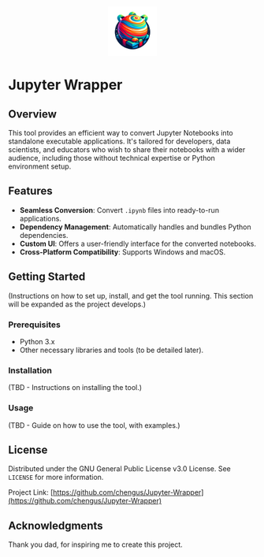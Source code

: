 <div align="center">
  <picture>
    <img alt="logo" height="100px" src="img/Jupyter Wrapper Logo V1.png">
  </picture>
</div>

# Jupyter Wrapper

## Overview
This tool provides an efficient way to convert Jupyter Notebooks into standalone executable applications. It's tailored for developers, data scientists, and educators who wish to share their notebooks with a wider audience, including those without technical expertise or Python environment setup.

## Features
- **Seamless Conversion**: Convert `.ipynb` files into ready-to-run applications.
- **Dependency Management**: Automatically handles and bundles Python dependencies.
- **Custom UI**: Offers a user-friendly interface for the converted notebooks.
- **Cross-Platform Compatibility**: Supports Windows and macOS.

## Getting Started
(Instructions on how to set up, install, and get the tool running. This section will be expanded as the project develops.)

### Prerequisites
- Python 3.x
- Other necessary libraries and tools (to be detailed later).

### Installation
(TBD - Instructions on installing the tool.)

### Usage
(TBD - Guide on how to use the tool, with examples.)

## License
Distributed under the GNU General Public License v3.0 License. See `LICENSE` for more information.

Project Link: [https://github.com/chengus/Jupyter-Wrapper](https://github.com/chengus/Jupyter-Wrapper)

## Acknowledgments
Thank you dad, for inspiring me to create this project.
